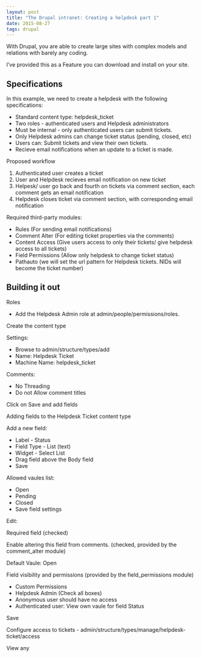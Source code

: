 ```yaml
---
layout: post
title: "The Drupal intranet: Creating a helpdesk part 1"
date: 2015-08-27
tags: drupal
---
```


With Drupal, you are able to create large sites with complex models and relations with barely any coding.

I’ve provided this as a Feature you can download and install on your site.

Specifications
--------------

In this example, we need to create a helpdesk with the following specifications:

-   Standard content type: helpdesk\_ticket
-   Two roles - authenticated users and Helpdesk administrators
-   Must be internal - only authenticated users can submit tickets.
-   Only Helpdesk admins can change ticket status (pending, closed, etc)
-   Users can: Submit tickets and view their own tickets.
-   Recieve email notifications when an update to a ticket is made.

Proposed workflow

1.  Authenticated user creates a ticket
2.  User and Helpdesk recieves email notification on new ticket
3.  Helpesk/ user go back and fourth on tickets via comment section, each comment gets an email notification
4.  Helpdesk closes ticket via comment section, with corresponding email notification

Required third-party modules:

-   Rules (For sending email notifications)
-   Comment Alter (For editing ticket properties via the comments)
-   Content Access (Give users access to only their tickets/ give helpdesk access to all tickets)
-   Field Permissions (Allow only helpdesk to change ticket status)
-   Pathauto (we will set the url pattern for Helpdesk tickets. NIDs will become the ticket number)

Building it out
---------------

Roles

-   Add the Helpdesk Admin role at admin/people/permissions/roles.

Create the content type

Settings:


-   Browse to admin/structure/types/add
-   Name: Helpdesk Ticket
-   Machine Name: helpdesk\_ticket


Comments:


-   No Threading
-   Do not Allow comment titles


Click on Save and add fields


Adding fields to the Helpdesk Ticket content type


Add a new field:


-   Label - Status
-   Field Type - List (text)
-   Widget - Select List
-   Drag field above the Body field
-   Save

Allowed vaules list:


-   Open
-   Pending
-   Closed
-   Save field settings


Edit:

Required field (checked)


Enable altering this field from comments. (checked, provided by the comment\_alter module)


Default Vaule: Open


Field visibility and permissions (provided by the field\_permissions module)


-   Custom Permissions
-   Helpdesk Admin (Check all boxes)
-   Anonymous user should have no access
-   Authenticated user: View own vaule for field Status

Save

Configure access to tickets - admin/structure/types/manage/helpdesk-ticket/access

View any